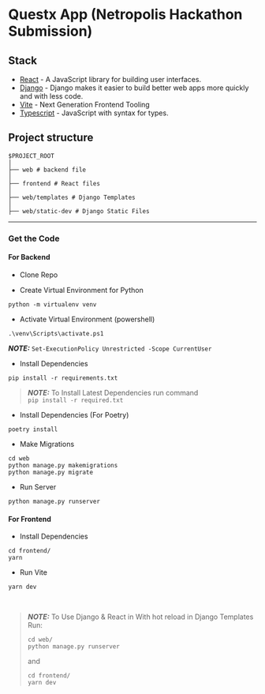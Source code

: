 
# Questx App (Netropolis Hackathon Submission)

## Stack

- [React](https://reactjs.org/) - A JavaScript library for building user interfaces.
- [Django](https://www.djangoproject.com/) - Django makes it easier to build better web apps more quickly and with less code.
- [Vite](https://vitejs.dev/) - Next Generation Frontend Tooling
- [Typescript](https://www.typescriptlang.org/) - JavaScript with syntax for types.

## Project structure

```
$PROJECT_ROOT
│   
├── web # backend file
│   
├── frontend # React files
│   
├── web/templates # Django Templates
│   
├── web/static-dev # Django Static Files
```
---

### Get the Code

#### For Backend

- Clone Repo

- Create Virtual Environment for Python

```
python -m virtualenv venv
```

- Activate Virtual Environment (powershell)

```
.\venv\Scripts\activate.ps1
```
**_NOTE:_** `Set-ExecutionPolicy Unrestricted -Scope CurrentUser`

- Install Dependencies

```
pip install -r requirements.txt
```

> **_NOTE:_**     To Install Latest Dependencies run command <br/>
> ``
> pip install -r required.txt
> ``

- Install Dependencies (For Poetry)

```
poetry install
```

- Make Migrations

```
cd web
python manage.py makemigrations
python manage.py migrate
```
- Run Server

```
python manage.py runserver
```

####  For Frontend

- Install Dependencies

```
cd frontend/
yarn
```
- Run Vite

```
yarn dev
```
<br/>


> **_NOTE:_**     To Use Django & React in With hot reload in Django Templates Run: <br/>
> ``` 
> cd web/
> python manage.py runserver
> ```
> and 
> ```
> cd frontend/
> yarn dev
> ``` 

